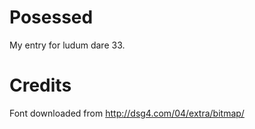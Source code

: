 # Posessed

My entry for ludum dare 33.

# Credits
Font downloaded from http://dsg4.com/04/extra/bitmap/
